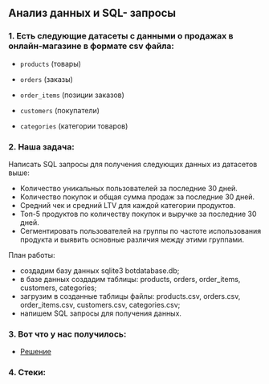 ##  Анализ данных и SQL- запросы  

### 1. Есть следующие датасеты c данными о продажах в онлайн-магазине в формате csv файла:

- `products` (товары) 

- `orders` (заказы)  
 
- `order_items` (позиции заказов)  

- `customers` (покупатели)

- `categories` (категории товаров)

### 2. Наша задача:  

Написать SQL запросы для получения следующих данных из датасетов выше:  

- Количество уникальных пользователей за последние 30 дней.  
- Количество покупок и общая сумма продаж за последние 30 дней.  
- Средний чек и средний LTV для каждой категории продуктов.  
- Топ-5 продуктов по количеству покупок и выручке за последние 30 дней.  
- Сегментировать пользователей на группы по частоте использования продукта и выявить основные различия между этими группами.  

План работы:  

- создадим базу данных sqlite3 botdatabase.db;  
- в базе данных создадим таблицы: products, orders, order_items, customers, categories;  
- загрузим в созданные таблицы файлы: products.csv, orders.csv, order_items.csv, customers.csv, categories.csv;  
- напишем SQL запросы для получения данных.  

### 3.  Вот что у нас получилось:  

- [Решение]()

### 4. Стеки: 
